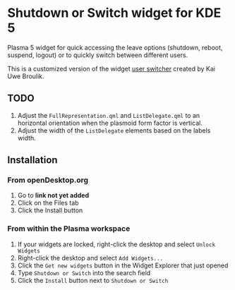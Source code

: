 # Shutdown or Switch widget for KDE 5

Plasma 5 widget for quick accessing the leave options (shutdown, reboot, suspend, logout) or to quickly switch between different users.

This is a customized version of the widget [user switcher](https://github.com/KDE/kdeplasma-addons/tree/master/applets/userswitcher) created by Kai Uwe Broulik.

## TODO

1. Adjust the `FullRepresentation.qml` and `ListDelegate.qml` to an horizontal orientation when the plasmoid form factor is vertical.
2. Adjust the width of the `ListDelegate` elements based on the labels width.

## Installation

### From openDesktop.org

1. Go to **link not yet added**
2. Click on the Files tab
3. Click the Install button

### From within the Plasma workspace

1. If your widgets are locked, right-click the desktop and select `Unlock Widgets`
2. Right-click the desktop and select `Add Widgets...`
3. Click the `Get new widgets` button in the Widget Explorer that just opened
4. Type `Shutdown or Switch` into the search field
5. Click the `Install` button next to `Shutdown or Switch`
